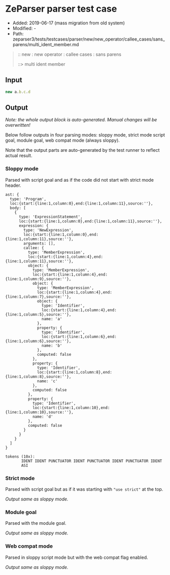 # ZeParser parser test case

- Added: 2019-06-17 (mass migration from old system)
- Modified: -
- Path: zeparser3/tests/testcases/parser/new/new_operator/callee_cases/sans_parens/multi_ident_member.md

> :: new : new operator : callee cases : sans parens
>
> ::> multi ident member

## Input

`````js
new a.b.c.d
`````

## Output

_Note: the whole output block is auto-generated. Manual changes will be overwritten!_

Below follow outputs in four parsing modes: sloppy mode, strict mode script goal, module goal, web compat mode (always sloppy).

Note that the output parts are auto-generated by the test runner to reflect actual result.

### Sloppy mode

Parsed with script goal and as if the code did not start with strict mode header.

`````
ast: {
  type: 'Program',
  loc:{start:{line:1,column:0},end:{line:1,column:11},source:''},
  body: [
    {
      type: 'ExpressionStatement',
      loc:{start:{line:1,column:0},end:{line:1,column:11},source:''},
      expression: {
        type: 'NewExpression',
        loc:{start:{line:1,column:0},end:{line:1,column:11},source:''},
        arguments: [],
        callee: {
          type: 'MemberExpression',
          loc:{start:{line:1,column:4},end:{line:1,column:11},source:''},
          object: {
            type: 'MemberExpression',
            loc:{start:{line:1,column:4},end:{line:1,column:9},source:''},
            object: {
              type: 'MemberExpression',
              loc:{start:{line:1,column:4},end:{line:1,column:7},source:''},
              object: {
                type: 'Identifier',
                loc:{start:{line:1,column:4},end:{line:1,column:5},source:''},
                name: 'a'
              },
              property: {
                type: 'Identifier',
                loc:{start:{line:1,column:6},end:{line:1,column:6},source:''},
                name: 'b'
              },
              computed: false
            },
            property: {
              type: 'Identifier',
              loc:{start:{line:1,column:8},end:{line:1,column:8},source:''},
              name: 'c'
            },
            computed: false
          },
          property: {
            type: 'Identifier',
            loc:{start:{line:1,column:10},end:{line:1,column:10},source:''},
            name: 'd'
          },
          computed: false
        }
      }
    }
  ]
}

tokens (10x):
       IDENT IDENT PUNCTUATOR IDENT PUNCTUATOR IDENT PUNCTUATOR IDENT
       ASI
`````

### Strict mode

Parsed with script goal but as if it was starting with `"use strict"` at the top.

_Output same as sloppy mode._

### Module goal

Parsed with the module goal.

_Output same as sloppy mode._

### Web compat mode

Parsed in sloppy script mode but with the web compat flag enabled.

_Output same as sloppy mode._
